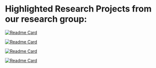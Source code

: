 # Highlighted Research Projects from our research group:

[![Readme Card](https://github-readme-stats.vercel.app/api/pin/?username=MiZhenxing&repo=alpha_visualizer)](https://github.com/MiZhenxing/alpha_visualizer)

[![Readme Card](https://github-readme-stats.vercel.app/api/pin/?username=MiZhenxing&repo=alpha_visualizer)](https://github.com/MiZhenxing/alpha_visualizer)

[![Readme Card](https://github-readme-stats.vercel.app/api/pin/?username=MiZhenxing&repo=alpha_visualizer)](https://github.com/MiZhenxing/alpha_visualizer)

[![Readme Card](https://github-readme-stats.vercel.app/api/pin/?username=MiZhenxing&repo=alpha_visualizer)](https://github.com/MiZhenxing/alpha_visualizer)
